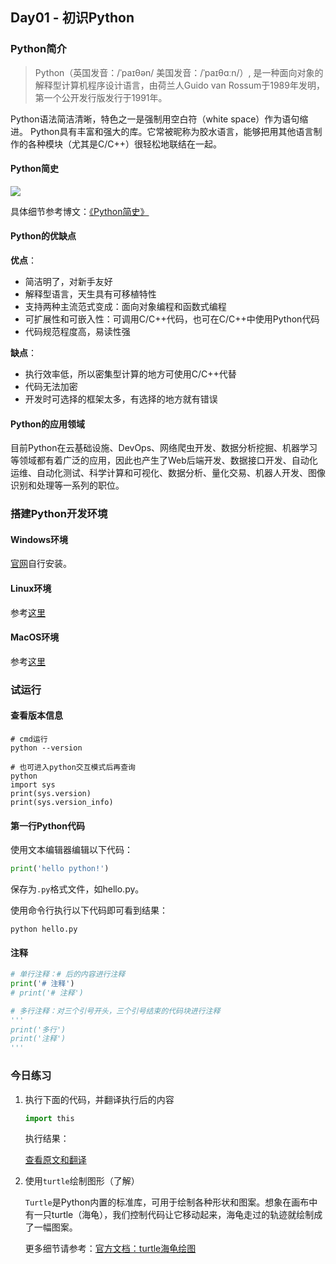 ## Day01 - 初识Python

### Python简介

> Python（英国发音：/ˈpaɪθən/ 美国发音：/ˈpaɪθɑːn/）, 是一种面向对象的解释型计算机程序设计语言，由荷兰人Guido van Rossum于1989年发明，第一个公开发行版发行于1991年。

Python语法简洁清晰，特色之一是强制用空白符（white space）作为语句缩进。 Python具有丰富和强大的库。它常被昵称为胶水语言，能够把用其他语言制作的各种模块（尤其是C/C++）很轻松地联结在一起。

#### Python简史

![](https://upload-images.jianshu.io/upload_images/13641355-f41d23b70bef9eed.jpg?imageMogr2/auto-orient/strip%7CimageView2/2/w/1240)

具体细节参考博文：[《Python简史》](http://www.cnblogs.com/vamei/archive/2013/02/06/2892628.html)

#### Python的优缺点

**优点**：

+ 简洁明了，对新手友好
+ 解释型语言，天生具有可移植特性
+ 支持两种主流范式变成：面向对象编程和函数式编程
+ 可扩展性和可嵌入性：可调用C/C++代码，也可在C/C++中使用Python代码
+ 代码规范程度高，易读性强

**缺点**：

+ 执行效率低，所以密集型计算的地方可使用C/C++代替
+ 代码无法加密
+ 开发时可选择的框架太多，有选择的地方就有错误

#### Python的应用领域

目前Python在云基础设施、DevOps、网络爬虫开发、数据分析挖掘、机器学习等领域都有着广泛的应用，因此也产生了Web后端开发、数据接口开发、自动化运维、自动化测试、科学计算和可视化、数据分析、量化交易、机器人开发、图像识别和处理等一系列的职位。

### 搭建Python开发环境

#### Windows环境

[官网](https://www.python.org/)自行安装。

#### Linux环境

参考[这里](参考:[https://github.com/jackfrued/Python-100-Days/blob/master/Day01-15/Day01/%E5%88%9D%E8%AF%86Python.md)

#### MacOS环境

参考[这里](参考:[https://github.com/jackfrued/Python-100-Days/blob/master/Day01-15/Day01/%E5%88%9D%E8%AF%86Python.md)

### 试运行

#### 查看版本信息

```shell
# cmd运行
python --version

# 也可进入python交互模式后再查询
python
import sys
print(sys.version)
print(sys.version_info)
```

#### 第一行Python代码

使用文本编辑器编辑以下代码：

```python
print('hello python!')
```

保存为`.py`格式文件，如hello.py。

使用命令行执行以下代码即可看到结果：

```shell
python hello.py
```

#### 注释

```python
# 单行注释：# 后的内容进行注释
print('# 注释')
# print('# 注释')

# 多行注释：对三个引号开头，三个引号结束的代码块进行注释
'''
print('多行')
print('注释')
'''
```

### 今日练习

1. 执行下面的代码，并翻译执行后的内容

   ```python
   import this
   ```

   执行结果：

   [查看原文和翻译](https://github.com/fongzhizhi/Python-100-Days/blob/master/Day01-15/Day01/res/this.txt)

2. 使用`turtle`绘制图形（了解）

   `Turtle`是Python内置的标准库，可用于绘制各种形状和图案。想象在画布中有一只turtle（海龟），我们控制代码让它移动起来，海龟走过的轨迹就绘制成了一幅图案。

   更多细节请参考：[官方文档：turtle海龟绘图](https://docs.python.org/zh-cn/3.7/library/turtle.html)


